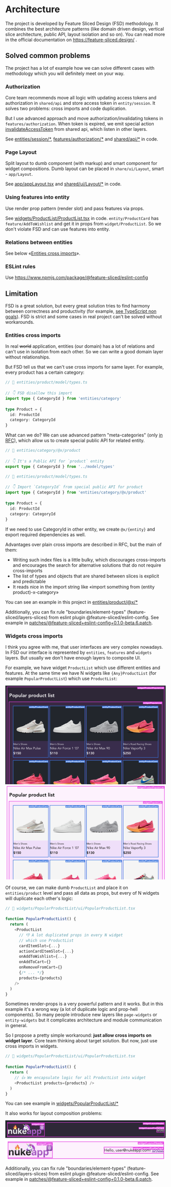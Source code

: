 # Architecture

The project is developed by Feature Sliced Design (FSD) methodology. It combines the best architecture patterns (like domain driven design, vertical slice architecture, public API, layout isolation and so on). You can read more in the official documentation on https://feature-sliced.design/ .

## Solved common problems

The project has a lot of example how we can solve different cases with methodology which you will definitely meet on your way.

### Authorization

Core team recommends move all logic with updating access tokens and authorization in `shared/api` and store access token in `entity/session`. It solves two problems: cross imports and code duplication.

But I use advanced approach and move authorization/invalidating tokens in `features/authorization`. When token is expired, we emit special action [invalidateAccessToken](https://github.com/noveogroup-amorgunov/nukeapp/blob/main/src/shared/api/baseQueryWithReauth.ts#L36) from shared api, which listen in other layers.

See [entities/session/\*](https://github.com/noveogroup-amorgunov/nukeapp/tree/main/src/entities/session), [features/authorization/\*](https://github.com/noveogroup-amorgunov/nukeapp/tree/main/src/features/authentication) and [shared/api/\*](https://github.com/noveogroup-amorgunov/nukeapp/tree/main/src/shared/api) in code.

### Page Layout

Split layout to dumb component (with markup) and smart component for widget compositions. Dumb layout can be placed in `share/ui/Layout`, smart - `app/Layout`.

See [app/appLayout.tsx](https://github.com/noveogroup-amorgunov/nukeapp/blob/main/src/app/appLayout.tsx) and [shared/ui/Layout/\*](https://github.com/noveogroup-amorgunov/nukeapp/tree/main/src/shared/ui/Layout) in code.

### Using features into entity

Use render prop pattern (render slot) and pass features via props.

See [widgets/ProductList/ProductList.tsx](https://github.com/noveogroup-amorgunov/nukeapp/blob/main/src/widgets/ProductList/ProductList.tsx) in code. `entity/ProductCard` has `feature/AddToWishlist` and get it in props from `widget/ProductList`. So we don't violate FSD and can use features into entity.

### Relations between entities

See below «[Entities cross imports](#Entities-cross-imports)».

### ESLint rules

Use https://www.npmjs.com/package/@feature-sliced/eslint-config

## Limitation

FSD is a great solution, but every great solution tries to find harmony between correctness and productivity (for example, [see TypeScript non goals](https://github.com/Microsoft/TypeScript/wiki/TypeScript-Design-Goals)). FSD is strict and some cases in real project can't be solved without workarounds.

### Entities cross imports

In real ~~world~~ application, entities (our domain) has a lot of relations and can't use in isolation from each other. So we can write a good domain layer without relationships.

But FSD tell us that we can't use cross imports for same layer. For example, every product has a certain category:

```ts
// 📁 entities/product/model/types.ts

// 👇 FSD disallow this import
import type { CategoryId } from 'entities/category'

type Product = {
  id: ProductId
  category: CategoryId
}
```

What can we do? We can use advanced pattern "meta-categories" (only [in RFC](https://github.com/feature-sliced/documentation/discussions/390#discussioncomment-5570073)), which allow us to create special public API for related entity.

```ts
// 📁 entities/category/@x/product

// 👇 It's a Public API for `product` entity
export type { CategoryId } from '../model/types'
```

```ts
// 📁 entities/product/model/types.ts

// 👇 Import `CategoryId` from special public API for product
import type { CategoryId } from 'entities/category/@x/product'

type Product = {
  id: ProductId
  category: CategoryId
}
```

If we need to use CategoryId in other entity, we create `@x/{entity}` and export required dependencies as well.

Advantages over plain cross imports are described in RFC, but the main of them:

- Writing such index files is a little bulky, which discourages cross-imports and encourages the search for alternative solutions that do not require cross-imports
- The list of types and objects that are shared between slices is explicit and predictable
- It reads nice in the import string like «import something from (entity product)-x-category»

You can see an example in this project in [entities/product/@x/\*](https://github.com/noveogroup-amorgunov/nukeapp/tree/main/src/entities/product/%40x)

Additionally, you can fix rule "boundaries/element-types" (feature-sliced/layers-slices) from eslint plugin @feature-sliced/eslint-config. See example in [patches/@feature-sliced+eslint-config+0.1.0-beta.6.patch](https://github.com/noveogroup-amorgunov/nukeapp/blob/main/patches/%40feature-sliced%2Beslint-config%2B0.1.0-beta.6.patch).

### Widgets cross imports

I think you agree with me, that user interfaces are very complex nowadays. In FSD our interface is represented by `entities`, `features` and `widgets` layers. But usually we don't have enough layers to composite UI.

For example, we have widget `ProductList` which use different entities and features. At the same time we have N widgets like `{Any}ProductList` (for example `PopularProductList`) which use `ProductList`:

![](./example-cross-imports@dark.png#gh-dark-mode-only) ![](./example-cross-imports@light.png#gh-light-mode-only)

Of course, we can make dumb `ProductList` and place it on `entities/product` level and pass all data as props, but every of N widgets will duplicate each other's logic:

```ts
// 📁 widgets/PopularProductList/ui/PopularProductList.tsx

function PopularProductList() {
  return (
    <ProductList
      // 👎 A lot duplicated props in every N widget
      // which use ProductList
      cardItemSlot={...}
      actionCardItemSlot={...}
      onAddToWishlist={...}
      onAddToCart={}
      onRemoveFromCart={}
      {/* ... */}
      products={products}
    />
  )
}
```

Sometimes render-props is a very powerful pattern and it works. But in this example it's a wrong way (a lot of duplicate logic and prop-hell components). So many people introduce new layers like `page-widgets` or `entity-widgets` but it complicates architecture and module communication in general.

So I propose a pretty simple workaround: **just allow cross imports on widget layer**. Core team thinking about target solution. But now, just use cross imports in widgets.

```ts
// 📁 widgets/PopularProductList/ui/PopularProductList.tsx

function PopularProductList() {
  return (
    // 👍 We encapsulate logic for all ProductList into widget
    <ProductList products={products} />
  )
}
```

You can see example in [widgets/PopularProductList/\*](https://github.com/noveogroup-amorgunov/nukeapp/blob/main/src/widgets/ProductPopularList/ui/ProductPopularList.tsx#L17)

It also works for layout composition problems:

![](./example-cross-imports-2@dark.png#gh-dark-mode-only) ![](./example-cross-imports-2@light.png#gh-light-mode-only)

Additionally, you can fix rule "boundaries/element-types" (feature-sliced/layers-slices) from eslint plugin @feature-sliced/eslint-config. See example in [patches/@feature-sliced+eslint-config+0.1.0-beta.6.patch](https://github.com/noveogroup-amorgunov/nukeapp/blob/main/patches/%40feature-sliced%2Beslint-config%2B0.1.0-beta.6.patch#L26-L29).
